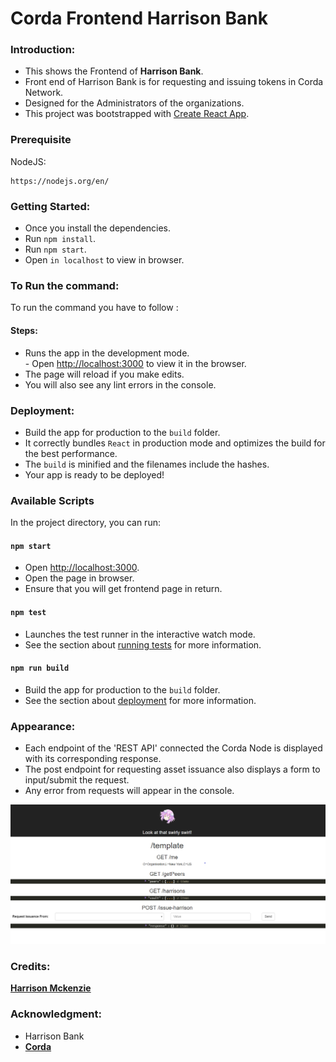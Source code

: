 # Corda Frontend Harrison Bank

### Introduction: 
- This shows the Frontend of **Harrison Bank**.
- Front end of Harrison Bank is for requesting and issuing tokens in Corda Network.
- Designed for the Administrators of the organizations.
- This project was bootstrapped with [Create React App](https://github.com/facebookincubator/create-react-app).

### Prerequisite
NodeJS: 
```
https://nodejs.org/en/
```

### Getting Started:
- Once you install the dependencies.
- Run `npm install`.
- Run `npm start`.
- Open  `in localhost` to view in browser. 

### To Run the command:
 To run the command you have to follow :
 
 #### Steps:

- Runs the app in the development mode.<br>- Open [http://localhost:3000](http://localhost:3000) to view it in the browser.
- The page will reload if you make edits.<br>
- You will also see any lint errors in the console.


### Deployment:
- Build the app for production to the `build` folder.<br>
- It correctly bundles `React` in production mode and optimizes the build for the best performance.
- The `build` is minified and the filenames include the hashes.<br>
- Your app is ready to be deployed!
 

### Available Scripts

In the project directory, you can run:

#### `npm start`

- Open [http://localhost:3000](http://localhost:3000).
- Open the page in browser.
- Ensure that you will get frontend page in return.


#### `npm test`

- Launches the test runner in the interactive watch mode.<br>
- See the section about [running tests](#running-tests) for more information.

#### `npm run build`

- Build the app for production to the `build` folder.<br>
- See the section about [deployment](#deployment) for more information.


 ### Appearance:
 
 - Each endpoint of the 'REST API' connected the Corda Node is displayed with its corresponding response.
 - The post endpoint for requesting asset issuance also displays a form to input/submit the request.
 - Any error from requests will appear in the console.
 
 
 ![Diagram](cordafrontend.png)


### Credits: 
[**Harrison Mckenzie**](harrison.mckenzie@bcstechnology.com.au)


### Acknowledgment: 
- Harrison Bank
- [**Corda**](https://www.corda.net/)

